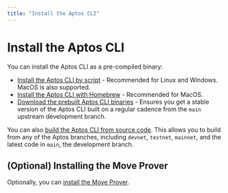 ```yaml
---
title: "Install the Aptos CLI"
---
```


# Install the Aptos CLI

You can install the Aptos CLI as a pre-compiled binary:

- [Install the Aptos CLI by script](./automated-install.md) - Recommended for Linux and Windows. MacOS is also supported.
- [Install the Aptos CLI with Homebrew](./install-from-brew.md) - Recommended for MacOS.
- [Download the prebuilt Aptos CLI binaries](./download-cli-binaries.md) - Ensures you get a stable version of the Aptos CLI built on a regular cadence from the `main` upstream development branch.

You can also [build the Aptos CLI from source code](./build-from-source.md). This allows you to build from any of the Aptos branches, including `devnet`, `testnet`, `mainnet`, and the latest code in `main`, the development branch.

## (Optional) Installing the Move Prover

Optionally, you can [install the Move Prover](./install-move-prover.md).
